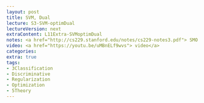 ```yaml
---
layout: post
title: SVM, Dual
lecture: S3-SVM-optimDual 
lectureVersion: next
extraContent: L11Extra-SVMoptimDual
notes: <a href="http://cs229.stanford.edu/notes/cs229-notes3.pdf"> SMO </a> + <a href="https://pdfs.semanticscholar.org/d1fa/8485ad749d51e7470d801bc1931706597601.pdf"> Paper SMO </a>
video: <a href="https://youtu.be/uMBnELf9wvs"> video</a> 
categories: 
extra: true
tags:
- 3Classification
- Discriminative
- Regularization
- Optimization
- 5Theory
---
```

